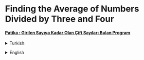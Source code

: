 # Finding the Average of Numbers Divided by Three and Four
#### [Patika : Girilen Sayıya Kadar Olan Çift Sayıları Bulan Program](https://app.patika.dev/moduller/java101/pratik-cift-sayi-toplam)
<details><summary>Turkish</summary>
<p>

# Ödev
## Java 101 - Döngüler - Üç ve Dörde Tam Bölünen Sayıların Ortalaması Bulma 
Java döngüler ile 0'dan girilen sayıya kadar olan sayılardan 3 ve 4'e tam bölünen sayıların ortalamasını hesaplayan programı yazın.

### Senaryolar 
- `Senaryo 1:` 

Sayı giriniz : 24  
24 Dahil olmak üzere bu değere kadar, 3 ve 4'e tam olarak bölünebilen sayıların ortalaması : 18

- `Senaryo 2:` 

Sayı giriniz : 65  
65 Dahil olmak üzere bu değere kadar, 3 ve 4'e tam olarak bölünebilen sayıların ortalaması : 36

</p>

</details>

<p>
</p>

 <details><summary>English</summary>
  <p>

  </p>

<p align="center">
  <img width="600" height="300" src="https://github.com/aykutcihansevim/PatikaDev/blob/main/images/workinprogress.png?raw=true">
  <img width="600" height="300" src="https://github.com/aykutcihansevim/PatikaDev/blob/main/images/underconscontentwillbe.png?raw=true">
</p>

</details>
 
